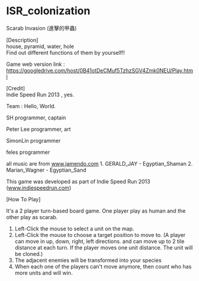 ISR_colonization
================


Scarab Invasion (進擊的甲蟲)

[Description]  
house, pyramid, water, hole  
Find out different functions of them by yourself!!  
  
Game web version link : https://googledrive.com/host/0B41otDeCMuf5TzhzSGV4Zmk0NEU/Play.html   

[Credit]  
Indie Speed Run 2013 , yes.  

Team : Hello, World.  
 
SH 
programmer, captain 

Peter Lee 
programmer, art 
  
SimonLin 
programmer 

feles 
programmer 

all music are from www.jamendo.com 1. GERALD_JAY - Egyptian_Shaman 2. Marian_Wagner - Egyptian_Sand  
 
This game was developed as part of Indie Speed Run 2013 (www.indiespeedrun.com) 


[How To Play] 

It's a 2 player turn-based board game. One player play as human and the other play as scarab. 
 
1. Left-Click the mouse to select a unit on the map.  
2. Left-Click the mouse to choose a target position to move to. (A player can move in up, down, right, left directions. and can move up to 2 tile distance at each turn. If the player moves one unit distance. The unit will be cloned.) 
3. The adjacent enemies will be transformed into your species  
4. When each one of the players can't move anymore, then count who has more units and will win. 
